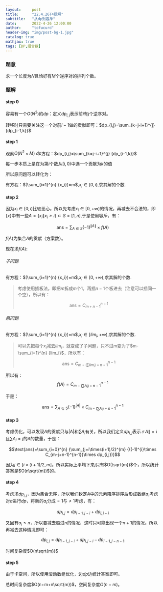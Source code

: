 ```yaml
---
layout:     post
title:      "22.4.26T4题解"
subtitle:   "从dp到容斥"
date:       2022-4-26 12:00:00
author:     "tofucurd"
header-img: "img/post-bg-1.jpg"
catalog: true
mathjax: true
tags: [DP,组合数]
---
```


### 题意

求一个长度为$N$且恰好有$M$个逆序对的排列个数。

### 题解

#### step 0

容易有一个$O(N^2)$的$dp$：定义$dp_{i,j}$表示前$i$有$j$个逆序对。

转移时只需要关注这一个对前$i-1$做的贡献即可：$dp_{i,j}=\sum_{k=j-i+1}^{j} {dp_{i-1,k}}$


#### step 1

观察$O(N^2 \times M) \ dp$方程：$dp_{i,j}=\sum_{k=j-i+1}^{j} {dp_{i-1,k}}$

每一步本质上是在为第$i$个数从$[i,0)$中选一个贡献为$k$的值

所以原问题可以转化为：

有方程：$(\sum_{i=1}^{n} {x_i})=m$,$x_i \in [0,i)$,求其解的个数.

#### step 2

因为$x_i \in [0,i)$比较恶心，所以先考虑$x_i \in [0,+\infty)$的情况，再减去不合法的，即$\{x\}$中有一些$A=\{x_i\|x_i \ge i\} \subset S=[1,n]$,于是使用容斥，有：

$$\text{ans}=\sum_{A \in S} {(-1)^{\|A\|}\times f(A)}$$


 $f(A)$为集合$A$的贡献（方案数）。

现在求$f(A)$:

###### 子问题

有方程：$(\sum_{i=1}^{n} {x_i})=m$,$x_i \in [0,+ \infty)$,求其解的个数.

> 考虑使用插板法，即把$m$拆成$m$个$1$，再插$n-1$个板进去（注意可以插同一个空），所以有：
>
> $$\text{ans}=C_{m+n-1}^{n-1}$$


###### 原问题

有方程：$(\sum_{i=1}^{n} {x_i})=m$,$x_i \in [lim_i,+ \infty)$,求其解的个数.

> 可以先把每个$x_i$减去$lim_i$，就变成了子问题，只不过$m$变为了$m-\sum_{i=1}^{n} {lim_i}$，所以有：
>
> $$\text{ans}=C_{m-(\sum{lim_i})+n-1}^{n-1}$$


所以有：
$$f(A)=C_{m-(\sum{A_i})+n-1}^{n-1}$$

于是：

$$\text{ans}=\sum_{A \in S} {(-1)^{|A|}\times C_{m-(\sum{A_i})+n-1}^{n-1}}$$


#### step 3

考虑优化，可以发现$A$的贡献只与\|A\|和$\sum{A_i}$有关，所以我们定义$dp_{i,j}$表示$\|A\|=i$且$\sum{A_i}=j$的$A$的数量，于是：

$$\text{ans}=\sum_{i=0}^{n} {\sum_{j=i\times(i+1)/2}^{m} {((-1)^{i}\times C_{m-j+n-1}^{n-1}}\times dp_{i,j})}$$

因为$j \in [i\times(i+1)/2,m]$，所以实际上平均下来$j$只有$O(\sqrt{m})$个，所以统计答案是$O(n\sqrt{m})$的。

#### step 4

考虑求$dp_{i,j}$，因为集合无序，所以我们钦定$A$中的元素降序排序后形成数组$a$,考虑对$a$进行$dp$，将新的$a_i$分成$=1$与$\ne 1$考虑，有：

$$dp_{i,j}=dp_{i-1,j-i}+dp_{i,j-i}$$

又因有$a_i \le n$，所以要减去超过$n$的情况，这时只可能出现一个$n+1$的情况，所以再减去这种情况即可：

$$dp_{i,j}=dp_{i-1,j-i}+dp_{i,j-i}-dp_{i-1,j-n-1}$$

时间复杂度$O(n\sqrt{m})$

#### step 5

由于卡空间，所以使用滚动数组优化，边$dp$边统计答案即可。

总时间复杂度$O(n+m+n\sqrt{m})$，空间复杂度$O(n+m)$。

